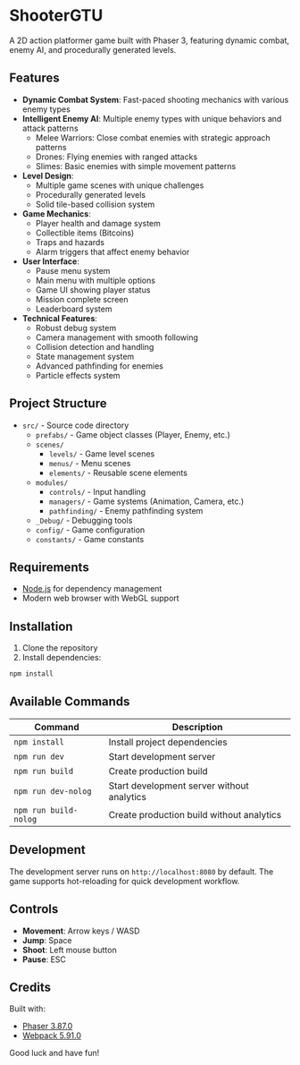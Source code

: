 # ShooterGTU

A 2D action platformer game built with Phaser 3, featuring dynamic combat, enemy AI, and procedurally generated levels.

## Features

- **Dynamic Combat System**: Fast-paced shooting mechanics with various enemy types
- **Intelligent Enemy AI**: Multiple enemy types with unique behaviors and attack patterns
  - Melee Warriors: Close combat enemies with strategic approach patterns
  - Drones: Flying enemies with ranged attacks
  - Slimes: Basic enemies with simple movement patterns
- **Level Design**: 
  - Multiple game scenes with unique challenges
  - Procedurally generated levels
  - Solid tile-based collision system
- **Game Mechanics**:
  - Player health and damage system
  - Collectible items (Bitcoins)
  - Traps and hazards
  - Alarm triggers that affect enemy behavior
- **User Interface**:
  - Pause menu system
  - Main menu with multiple options
  - Game UI showing player status
  - Mission complete screen
  - Leaderboard system
- **Technical Features**:
  - Robust debug system
  - Camera management with smooth following
  - Collision detection and handling
  - State management system
  - Advanced pathfinding for enemies
  - Particle effects system

## Project Structure

- `src/` - Source code directory
  - `prefabs/` - Game object classes (Player, Enemy, etc.)
  - `scenes/` 
    - `levels/` - Game level scenes
    - `menus/` - Menu scenes
    - `elements/` - Reusable scene elements
  - `modules/`
    - `controls/` - Input handling
    - `managers/` - Game systems (Animation, Camera, etc.)
    - `pathfinding/` - Enemy pathfinding system
  - `_Debug/` - Debugging tools
  - `config/` - Game configuration
  - `constants/` - Game constants

## Requirements

- [Node.js](https://nodejs.org) for dependency management
- Modern web browser with WebGL support

## Installation

1. Clone the repository
2. Install dependencies:
```bash
npm install
```

## Available Commands

| Command | Description |
|---------|-------------|
| `npm install` | Install project dependencies |
| `npm run dev` | Start development server |
| `npm run build` | Create production build |
| `npm run dev-nolog` | Start development server without analytics |
| `npm run build-nolog` | Create production build without analytics |

## Development

The development server runs on `http://localhost:8080` by default. The game supports hot-reloading for quick development workflow.

## Controls

- **Movement**: Arrow keys / WASD
- **Jump**: Space
- **Shoot**: Left mouse button
- **Pause**: ESC

## Credits

Built with:
- [Phaser 3.87.0](https://github.com/phaserjs/phaser)
- [Webpack 5.91.0](https://github.com/webpack/webpack)

Good luck and have fun!
